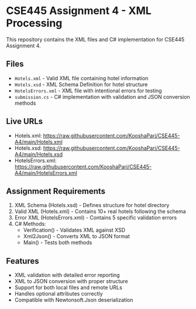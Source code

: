 # CSE445 Assignment 4 - XML Processing

This repository contains the XML files and C# implementation for CSE445 Assignment 4.

## Files

- `Hotels.xml` - Valid XML file containing hotel information
- `Hotels.xsd` - XML Schema Definition for hotel structure
- `HotelsErrors.xml` - XML file with intentional errors for testing
- `submission.cs` - C# implementation with validation and JSON conversion methods

## Live URLs

- Hotels.xml: https://raw.githubusercontent.com/KooshaPari/CSE445-A4/main/Hotels.xml
- Hotels.xsd: https://raw.githubusercontent.com/KooshaPari/CSE445-A4/main/Hotels.xsd  
- HotelsErrors.xml: https://raw.githubusercontent.com/KooshaPari/CSE445-A4/main/HotelsErrors.xml

## Assignment Requirements

1. XML Schema (Hotels.xsd) - Defines structure for hotel directory
2. Valid XML (Hotels.xml) - Contains 10+ real hotels following the schema
3. Error XML (HotelsErrors.xml) - Contains 5 specific validation errors
4. C# Methods:
   - Verification() - Validates XML against XSD
   - Xml2Json() - Converts XML to JSON format
   - Main() - Tests both methods

## Features

- XML validation with detailed error reporting
- XML to JSON conversion with proper structure
- Support for both local files and remote URLs
- Handles optional attributes correctly
- Compatible with Newtonsoft.Json deserialization
